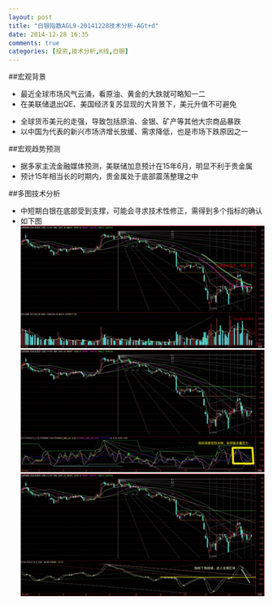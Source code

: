 ```yaml
---
layout: post
title: "白银指数AGL9-20141228技术分析-AGt+d"
date: 2014-12-28 16:35
comments: true
categories: [投资,技术分析,K线,白银]
---
```


##宏观背景
* 最近全球市场风气云涌，看原油、黄金的大跌就可略知一二
* 在美联储退出QE、美国经济复苏显现的大背景下，美元升值不可避免
<!-- more -->
* 全球货币美元的走强，导致包括原油、金银、矿产等其他大宗商品暴跌
* 以中国为代表的新兴市场济增长放缓、需求降低，也是市场下跌原因之一

##宏观趋势预测
* 据多家主流金融媒体预测，美联储加息预计在15年6月，明显不利于贵金属
* 预计15年相当长的时期内，贵金属处于底部震荡整理之中

##多图技术分析
* 中短期白银在底部受到支撑，可能会寻求技术性修正，需得到多个指标的确认
* 如下图
 ![白银指数20141227-vol](/images/20141227-ag-vol.jpg)
 ![白银指数20141227-w-power](/images/20141227-ag-W-POWER.jpg)
 ![白银指数20141227-w-ma-rsi](/images/20141227-ag-W-MA-RSI.jpg)




